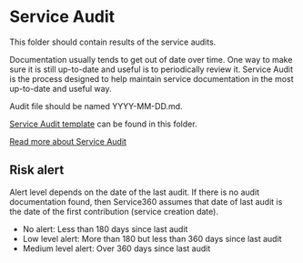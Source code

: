 # Service Audit

This folder should contain results of the service audits.

Documentation usually tends to get out of date over time. One way to
make sure it is still up-to-date and useful is to periodically review 
it. Service Audit is the process designed to help maintain service
documentation in the most up-to-date and useful way. 

Audit file should be named YYYY-MM-DD.md.

[Service Audit template](TEMPLATE.md) can be found in this folder.

[Read more about Service Audit](https://service360.io/docs/service-audit/) 

## Risk alert

Alert level depends on the date of the last audit. If there is no 
audit documentation found, then Service360 assumes that date of last 
audit is the date of the first contribution (service creation date). 

- No alert: Less than 180 days since last audit
- Low level alert: More than 180 but less than 360 days since last audit
- Medium level alert: Over 360 days since last audit
 
